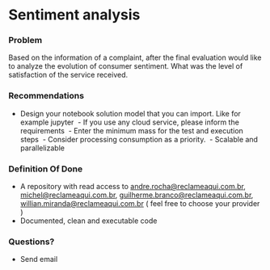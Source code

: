 # Sentiment analysis #


### Problem ###
Based on the information of a complaint, after the final evaluation would like to analyze the evolution of consumer sentiment. What was the level of satisfaction of the service received.


### Recommendations ###
 - Design your notebook solution model that you can import. Like for example jupyter
 - If you use any cloud service, please inform the requirements
 - Enter the minimum mass for the test and execution steps
 - Consider processing consumption as a priority.
 - Scalable and parallelizable


### Definition Of Done ###
 - A repository with read access to andre.rocha@reclameaqui.com.br, michel@reclameaqui.com.br, guilherme.branco@reclameaqui.com.br,  willian.miranda@reclameaqui.com.br ( feel free to choose your provider )
 - Documented, clean and executable code

### Questions? ###
 - Send email

